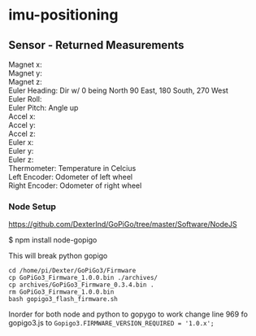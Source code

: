 # imu-positioning

## Sensor - Returned Measurements  
Magnet x:  
Magnet y:  
Magnet z:  
Euler Heading: Dir w/ 0 being North 90 East, 180 South, 270 West  
Euler Roll:  
Euler Pitch: Angle up   
Accel x:  
Accel y:  
Accel z:  
Euler x:  
Euler y:  
Euler z:  
Thermometer: Temperature in Celcius  
Left Encoder: Odometer of left wheel  
Right Encoder: Odometer of right wheel  

### Node Setup
https://github.com/DexterInd/GoPiGo/tree/master/Software/NodeJS

$ npm install node-gopigo

This will break python gopigo
```
cd /home/pi/Dexter/GoPiGo3/Firmware
cp GoPiGo3_Firmware_1.0.0.bin ./archives/
cp archives/GoPiGo3_Firmware_0.3.4.bin .
rm GoPiGo3_Firmware_1.0.0.bin
bash gopigo3_flash_firmware.sh
```

Inorder for both node and python to gopygo to work change line 969 fo gopigo3.js to `Gopigo3.FIRMWARE_VERSION_REQUIRED = '1.0.x';`

